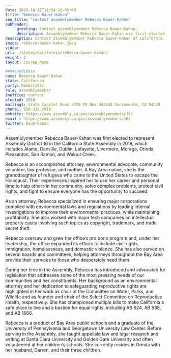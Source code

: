 ```yaml
---
date: 2023-10-22T11:54:12-05:00
title: "Rebecca Bauer-Kahan"
seo_title: "contact assemblymember Rebecca Bauer-Kahan"
subheader:
     greeting: Contact assemblymember Rebecca Bauer-Kahan
     description: Assemblymember Rebecca Bauer-Kahan was first elected to represent Assembly District 16 in the California State Assembly in 2018, which includes Alamo, Danville, Dublin, Lafayette, Livermore, Moraga, Orinda, Pleasanton, San Ramon, and Walnut Creek.
description: Contact assemblymember Rebecca Bauer-Kahan of California. Contact information for Rebecca Bauer-Kahan includes email address, phone number, and mailing address.
image: rebecca-bauer-kahan.jpeg
video:
url:  /states/california/rebecca-bauer-kahan/
weight: 1
layout: course_home

####candidate
name: Rebecca Bauer-Kahan
state: California
party: Democratic
role: Assemblymember
inoffice: current
elected: 2018
mailing1: State Capitol Room 6320 PO Box 942849 Sacramento, CA 94249
phone1: 916-319-2016
website: https://www.assembly.ca.gov/assemblymembers/16/
email : https://www.assembly.ca.gov/assemblymembers/16/
twitter: bauerkahan
---
```


Assemblymember Rebecca Bauer-Kahan was first elected to represent Assembly District 16 in the California State Assembly in 2018, which includes Alamo, Danville, Dublin, Lafayette, Livermore, Moraga, Orinda, Pleasanton, San Ramon, and Walnut Creek.

Rebecca is an accomplished attorney, environmental advocate, community volunteer, law professor, and mother. A Bay Area native, she is the granddaughter of refugees who came to the United States to escape the Holocaust. Their experiences inspired her to use her career and personal time to help others in her community, solve complex problems, protect civil rights, and fight to ensure everyone has the opportunity to succeed.

As an attorney, Rebecca specialized in ensuring major corporations complied with environmental laws and regulations by leading internal investigations to improve their environmental practices, while maintaining profitability. She also worked with major tech companies on intellectual property cases involving such topics as copyright, trademark, and trade secret theft.

Rebecca oversaw and grew her office’s pro bono program and, under her leadership, the office expanded its efforts to include civil rights, immigration, homelessness, and domestic violence. She has also served on several boards and committees, helping attorneys throughout the Bay Area provide their services to those who desperately need them.

During her time in the Assembly, Rebecca has introduced and advocated for legislation that addresses some of the most pressing needs of our communities and her constituents. Her background as an environmental attorney and her dedication to safeguarding reproductive rights are highlighted in her work as chair of the Committee on Water, Parks, and Wildlife and as founder and chair of the Select Committee on Reproductive Health, respectively. She has championed multiple bills to make California a safe place to live and a bastion for equal rights, including AB 624, AB 988, and AB 1666.

Rebecca is a product of Bay Area public schools and a graduate of the University of Pennsylvania and Georgetown University Law Center. Before serving in the Assembly, she taught appellate law and legal research and writing at Santa Clara University and Golden Gate University and often volunteered at her children’s schools. She currently resides in Orinda with her husband, Darren, and their three children.
